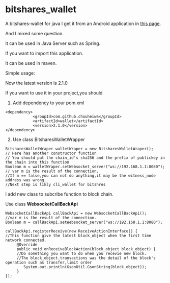 # bitshares_wallet
A bitshares-wallet for java
I get it from an Android application in [this page](https://github.com/bitshares/bitshares_andriod_wallet).

And I mixed some question.

It can be used in Java Server such as Spring.

If you want to import this application.

It can be used in maven.

Simple usage:

Now the latest version is 2.1.0

If you want to use it in your project,you should

1. Add dependency to your pom.xml
```
<dependency>
            <groupId>com.github.chouheiwa</groupId>
            <artifactId>wallet</artifactId>
            <version>2.1.0</version>
</dependency>
```
2. Use class BitsharesWalletWrapper
```
BitsharesWalletWraper walletWraper = new BitsharesWalletWraper();
// Here has another constructor function
// You should put the chain_id's sha256 and the prefix of publickey in the chain into this function
Boolean m = walletWraper.setWebsocket_server("ws://192.168.1.1:8080");
// var m is the result of the connection.
//If m == false,you can not do anything,it may be the witness_node address was wrong.
//Next step is likly cli_wallet for bitshres
```
I add new class to subcribe function to block chain.

Use class **WebsocketCallBackApi**
```
WebsocketCallBackApi callBackApi = new WebsocketCallBackApi();
//var m is the result of the connection.
Boolean m = callBackApi.setWebsocket_server("ws://192.168.1.1:8080");

callBackApi.registerReceive(new ReceiveActionInterface() {
//This function give the latest block_object when the first time network connected.
     @Override
     public void onReceiveBlockAction(block_object block_object) {
     //Do something you want to do when you recevie new block.
     //The block_object.transactions was the detail of the block's operation such as transfer,limit order
        System.out.println(GsonUtil.GsonString(block_object));
     }
});

```